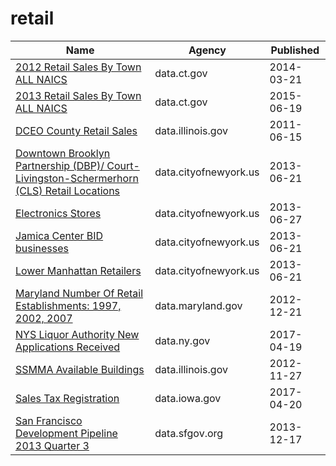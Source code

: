 # retail

Name | Agency | Published
---- | ---- | ---------
[2012 Retail Sales By Town ALL NAICS](../socrata/hyim-e6nq.md) | data.ct.gov | 2014-03-21
[2013 Retail Sales By Town ALL NAICS](../socrata/iiu4-tbfp.md) | data.ct.gov | 2015-06-19
[DCEO County Retail Sales](../socrata/q9xi-hgtu.md) | data.illinois.gov | 2011-06-15
[Downtown Brooklyn Partnership (DBP)/ Court-Livingston-Schermerhorn (CLS) Retail Locations](../socrata/8gqz-6v9v.md) | data.cityofnewyork.us | 2013-06-21
[Electronics Stores](../socrata/xszr-btpb.md) | data.cityofnewyork.us | 2013-06-27
[Jamica Center BID businesses](../socrata/x84u-rirx.md) | data.cityofnewyork.us | 2013-06-21
[Lower Manhattan Retailers](../socrata/cw88-qpsr.md) | data.cityofnewyork.us | 2013-06-21
[Maryland Number Of Retail Establishments: 1997, 2002, 2007](../socrata/4ad6-9yvy.md) | data.maryland.gov | 2012-12-21
[NYS Liquor Authority New Applications Received](../socrata/2kid-jvyk.md) | data.ny.gov | 2017-04-19
[SSMMA Available Buildings](../socrata/ittj-asww.md) | data.illinois.gov | 2012-11-27
[Sales Tax Registration](../socrata/qxyi-45qt.md) | data.iowa.gov | 2017-04-20
[San Francisco Development Pipeline 2013 Quarter 3](../socrata/hxup-t2n6.md) | data.sfgov.org | 2013-12-17

